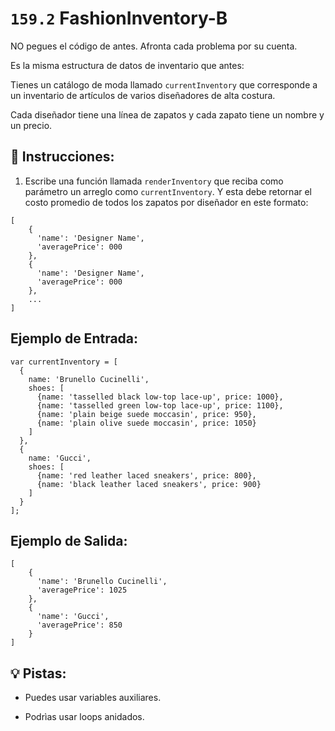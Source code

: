 # `159.2` FashionInventory-B
 
NO pegues el código de antes. Afronta cada problema por su cuenta. 

Es la misma estructura de datos de inventario que antes:  

Tienes un catálogo de moda llamado  `currentInventory` que corresponde a un inventario de artículos de varios diseñadores de alta costura. 

 Cada diseñador tiene una línea de zapatos y cada zapato tiene un nombre y un precio.

## 📝 Instrucciones:

1. Escribe una función llamada `renderInventory` que reciba como parámetro un arreglo como `currentInventory`. Y esta debe retornar el costo promedio de todos los zapatos por diseñador en este formato:

```Js
[
    {
      'name': 'Designer Name',
      'averagePrice': 000
    },
    {
      'name': 'Designer Name',
      'averagePrice': 000
    },
    ...
]
```

## Ejemplo de Entrada:

```Js
var currentInventory = [
  {
    name: 'Brunello Cucinelli',
    shoes: [
      {name: 'tasselled black low-top lace-up', price: 1000},
      {name: 'tasselled green low-top lace-up', price: 1100},
      {name: 'plain beige suede moccasin', price: 950},
      {name: 'plain olive suede moccasin', price: 1050}
    ]
  },
  {
    name: 'Gucci',
    shoes: [
      {name: 'red leather laced sneakers', price: 800},
      {name: 'black leather laced sneakers', price: 900}
    ]
  }
];
```
## Ejemplo de Salida:

```Js
[
    {
      'name': 'Brunello Cucinelli',
      'averagePrice': 1025
    },
    {
      'name': 'Gucci',
      'averagePrice': 850
    }
]
```

## 💡 Pistas:

+ Puedes usar variables auxiliares.

+ Podrìas usar loops anidados.
